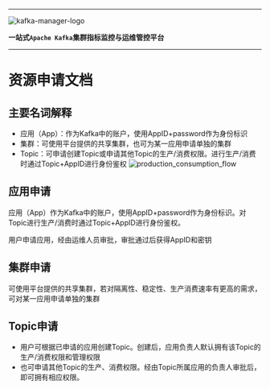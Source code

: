 
---

![kafka-manager-logo](../assets/images/common/logo_name.png)

**一站式`Apache Kafka`集群指标监控与运维管控平台**

--- 


# 资源申请文档

## 主要名词解释

- 应用（App）：作为Kafka中的账户，使用AppID+password作为身份标识
- 集群：可使用平台提供的共享集群，也可为某一应用申请单独的集群
- Topic：可申请创建Topic或申请其他Topic的生产/消费权限。进行生产/消费时通过Topic+AppID进行身份鉴权
![production_consumption_flow](/production_consumption_flow.png)

## 应用申请
应用（App）作为Kafka中的账户，使用AppID+password作为身份标识。对Topic进行生产/消费时通过Topic+AppID进行身份鉴权。

用户申请应用，经由运维人员审批，审批通过后获得AppID和密钥

## 集群申请
可使用平台提供的共享集群，若对隔离性、稳定性、生产消费速率有更高的需求，可对某一应用申请单独的集群

## Topic申请
- 用户可根据已申请的应用创建Topic。创建后，应用负责人默认拥有该Topic的生产/消费权限和管理权限
- 也可申请其他Topic的生产、消费权限。经由Topic所属应用的负责人审批后，即可拥有相应权限。


